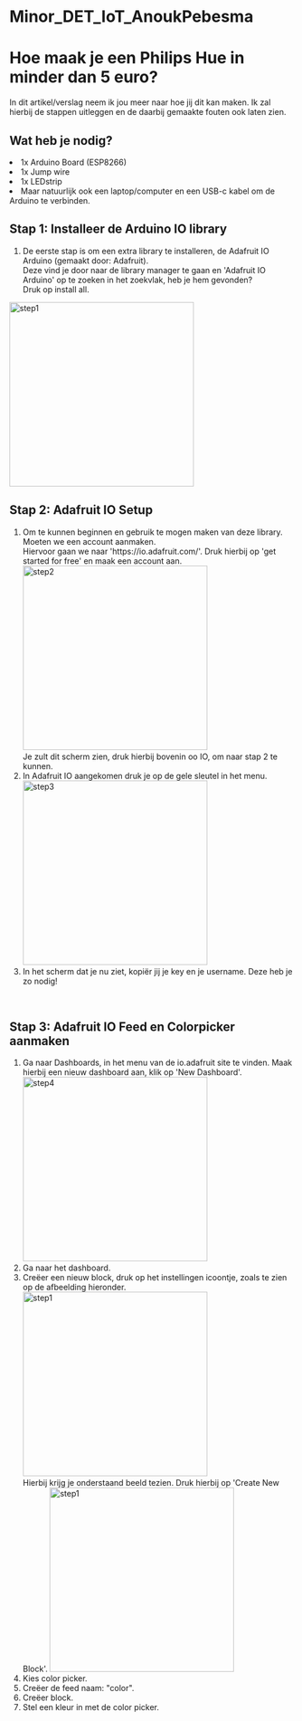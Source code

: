 # Minor_DET_IoT_AnoukPebesma

<h1>Hoe maak je een Philips Hue in minder dan 5 euro?</h1>
In dit artikel/verslag neem ik jou meer naar hoe jij dit kan maken. Ik zal hierbij de stappen uitleggen en de daarbij gemaakte fouten ook laten zien. 

<h2> Wat heb je nodig? </h2>
<li>1x Arduino Board (ESP8266)</li>
<li>1x Jump wire</li>
<li>1x LEDstrip </li>
<li>Maar natuurlijk ook een laptop/computer en een USB-c kabel om de Arduino te verbinden. </li>

<h2> Stap 1: Installeer de Arduino IO library </h2>
<ol>
  <li>
    De eerste stap is om een extra library te installeren, de Adafruit IO Arduino (gemaakt door: Adafruit).<br>
    Deze vind je door naar de library manager te gaan en 'Adafruit IO Arduino' op te zoeken in het zoekvlak, heb je hem gevonden? <br>
    Druk op install all.
  </li>
</ol>
<img width="326" alt="step1" src="https://github.com/AnoukPNL/Minor_DET_IoT_AnoukPebesma/assets/112867115/5cd79055-d66b-435f-9132-06e8acc0da1a">
<br>

<h2> Stap 2: Adafruit IO Setup </h2>
<ol>
  <li>
      Om te kunnen beginnen en gebruik te mogen maken van deze library. Moeten we een account aanmaken. <br>
      Hiervoor gaan we naar 'https://io.adafruit.com/'. Druk hierbij op 'get started for free' en maak een account aan.
      <img width="326" alt="step2" src="https://github.com/AnoukPNL/Minor_DET_IoT_AnoukPebesma/assets/112867115/4895e213-334e-4914-8975-63704313c61b)"> <br>
      Je zult dit scherm zien, druk hierbij bovenin oo IO, om naar stap 2 te kunnen.
  </li>
  <li>
      In Adafruit IO aangekomen druk je op de gele sleutel in het menu.<br>
      <img width="326" alt="step3" src="https://github.com/AnoukPNL/Minor_DET_IoT_AnoukPebesma/assets/112867115/9b5286ca-b0f5-4419-85d8-04e16b931f20)"><br>
  </li>
  <li>
      In het scherm dat je nu ziet, kopiër jij je key en je username. Deze heb je zo nodig!
  </li>
</ol>
<br>

<h2> Stap 3: Adafruit IO Feed en Colorpicker aanmaken </h2>
<ol>
  <li>
      Ga naar Dashboards, in het menu van de io.adafruit site te vinden. Maak hierbij een nieuw dashboard aan, klik op 'New Dashboard'.<br>
      <img width="326" alt="step4" src="https://github.com/AnoukPNL/Minor_DET_IoT_AnoukPebesma/assets/112867115/0d911c3c-bb3f-4228-9bea-6867fc4339b6)"> <br>

  </li>
  
  <li>
      Ga naar het dashboard.
  </li>
  
  <li>  
      Creëer een nieuw block, druk op het instellingen icoontje, zoals te zien op de afbeelding hieronder.
      <img width="326" alt="step1" src="https://github.com/AnoukPNL/Minor_DET_IoT_AnoukPebesma/assets/112867115/1ea1b522-7745-45c9-a191-50c40ad9594e)"><br>
      Hierbij krijg je onderstaand beeld tezien. Druk hierbij op 'Create New Block'. 
      <img width="326" alt="step1" src="https://github.com/AnoukPNL/Minor_DET_IoT_AnoukPebesma/assets/112867115/a0fc1e22-036d-402a-9622-df4b6fb40eeb)"> <br>

  </li>
  
  <li>
      Kies color picker.  
  </li>

   <li>
      Creëer de feed naam: "color".
  </li>

   <li>
      Creëer block.
  </li>

   <li>
      Stel een kleur in met de color picker.
  </li>
</ol>
